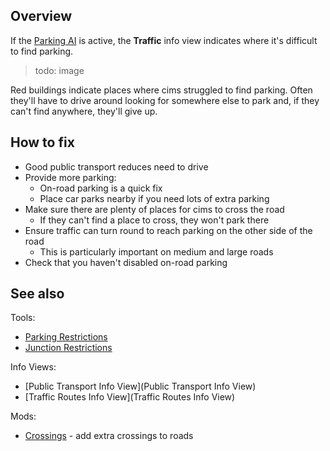 ## Overview

If the [Parking AI](Parking-AI.md) is active, the **Traffic** info view indicates where it's difficult to find parking.

> todo: image

Red buildings indicate places where cims struggled to find parking. Often they'll have to drive around looking for somewhere else to park and, if they can't find anywhere, they'll give up.

## How to fix

* Good public transport reduces need to drive
* Provide more parking:
    * On-road parking is a quick fix
    * Place car parks nearby if you need lots of extra parking
* Make sure there are plenty of places for cims to cross the road
    * If they can't find a place to cross, they won't park there
* Ensure traffic can turn round to reach parking on the other side of the road
    * This is particularly important on medium and large roads
* Check that you haven't disabled on-road parking

## See also

Tools:

* [Parking Restrictions](Parking-Restrictions.md)
* [Junction Restrictions](Junction-Restrictions.md)

Info Views:

* [Public Transport Info View](Public Transport Info View)
* [Traffic Routes Info View](Traffic Routes Info View)

Mods:

* [Crossings](https://steamcommunity.com/sharedfiles/filedetails/?id=427258853) - add extra crossings to roads